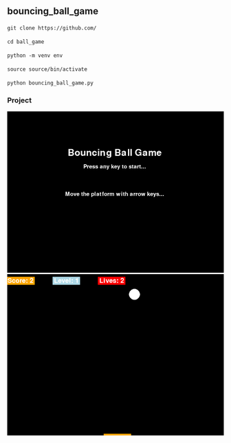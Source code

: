 ##  bouncing_ball_game
    git clone https://github.com/

    cd ball_game

    python -m venv env

    source source/bin/activate

    python bouncing_ball_game.py

###  Project

![Main Project](/img/Capture%20d’écran%20du%202024-11-24%2018-31-09.png "Heading")
![Run](/img/Capture%20d’écran%20du%202024-11-24%2018-31-27.png "Run Ball Game")

